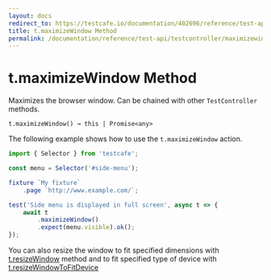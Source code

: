 ```yaml
---
layout: docs
redirect_to: https://testcafe.io/documentation/402696/reference/test-api/testcontroller/maximizewindow
title: t.maximizeWindow Method
permalink: /documentation/reference/test-api/testcontroller/maximizewindow.html
---
```

# t.maximizeWindow Method

Maximizes the browser window. Can be chained with other `TestController` methods.

```text
t.maximizeWindow() → this | Promise<any>
```

The following example shows how to use the `t.maximizeWindow` action.

```js
import { Selector } from 'testcafe';

const menu = Selector('#side-menu');

fixture `My fixture`
    .page `http://www.example.com/`;

test('Side menu is displayed in full screen', async t => {
    await t
        .maximizeWindow()
        .expect(menu.visible).ok();
});
```

You can also resize the window to fit specified dimensions with [t.resizeWindow](resizewindow.md) method and to fit specified type of device with [t.resizeWindowToFitDevice](resizewindowtofitdevice.md)
